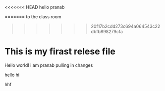 <<<<<<< HEAD
hello pranab

=======
to the class room
>>>>>>> 20f17b2cdd273c694a064543c22dbfb898279cfa
# This is my firast relese file
Hello world!
i am pranab
pulling in changes

hello
hi

hhf

